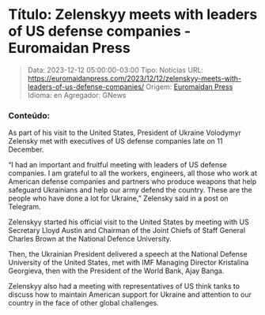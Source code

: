 # Título: Zelenskyy meets with leaders of US defense companies - Euromaidan Press

>Data: 2023-12-12 05:00:00-03:00
>Tipo: Notícias
>URL: https://euromaidanpress.com/2023/12/12/zelenskyy-meets-with-leaders-of-us-defense-companies/
>Origem: [Euromaidan Press](https://euromaidanpress.com)
>Idioma: en
>Agregador: GNews

### Conteúdo:

As part of his visit to the United States, President of Ukraine Volodymyr Zelensky met with executives of US defense companies late on 11 December.

“I had an important and fruitful meeting with leaders of US defense companies. I am grateful to all the workers, engineers, all those who work at American defense companies and partners who produce weapons that help safeguard Ukrainians and help our army defend the country. These are the people who have done a lot for Ukraine,” Zelensky said in a post on Telegram.

Zelenskyy started his official visit to the United States by meeting with US Secretary Lloyd Austin and Chairman of the Joint Chiefs of Staff General Charles Brown at the National Defence University.

Then, the Ukrainian President delivered a speech at the National Defense University of the United States, met with IMF Managing Director Kristalina Georgieva, then with the President of the World Bank, Ajay Banga.

Zelenskyy also had a meeting with representatives of US think tanks to discuss how to maintain American support for Ukraine and attention to our country in the face of other global challenges.
